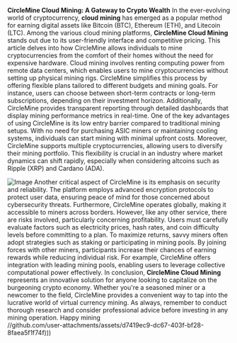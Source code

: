 **CircleMine Cloud Mining: A Gateway to Crypto Wealth**
In the ever-evolving world of cryptocurrency, **cloud mining** has emerged as a popular method for earning digital assets like Bitcoin (BTC), Ethereum (ETH), and Litecoin (LTC). Among the various cloud mining platforms, **CircleMine Cloud Mining** stands out due to its user-friendly interface and competitive pricing. This article delves into how CircleMine allows individuals to mine cryptocurrencies from the comfort of their homes without the need for expensive hardware.
Cloud mining involves renting computing power from remote data centers, which enables users to mine cryptocurrencies without setting up physical mining rigs. CircleMine simplifies this process by offering flexible plans tailored to different budgets and mining goals. For instance, users can choose between short-term contracts or long-term subscriptions, depending on their investment horizon. Additionally, CircleMine provides transparent reporting through detailed dashboards that display mining performance metrics in real-time.
One of the key advantages of using CircleMine is its low entry barrier compared to traditional mining setups. With no need for purchasing ASIC miners or maintaining cooling systems, individuals can start mining with minimal upfront costs. Moreover, CircleMine supports multiple cryptocurrencies, allowing users to diversify their mining portfolio. This flexibility is crucial in an industry where market dynamics can shift rapidly, especially when considering altcoins such as Ripple (XRP) and Cardano (ADA).

![Image](https://github.com/user-attachments/assets/4a25d116-2220-4385-b08e-f287af8fcbc4)
Another critical aspect of CircleMine is its emphasis on security and reliability. The platform employs advanced encryption protocols to protect user data, ensuring peace of mind for those concerned about cybersecurity threats. Furthermore, CircleMine operates globally, making it accessible to miners across borders. However, like any other service, there are risks involved, particularly concerning profitability. Users must carefully evaluate factors such as electricity prices, hash rates, and coin difficulty levels before committing to a plan.
To maximize returns, savvy miners often adopt strategies such as staking or participating in mining pools. By joining forces with other miners, participants increase their chances of earning rewards while reducing individual risk. For example, CircleMine offers integration with leading mining pools, enabling users to leverage collective computational power effectively.
In conclusion, **CircleMine Cloud Mining** represents an innovative solution for anyone looking to capitalize on the burgeoning crypto economy. Whether you're a seasoned miner or a newcomer to the field, CircleMine provides a convenient way to tap into the lucrative world of virtual currency mining. As always, remember to conduct thorough research and consider professional advice before investing in any mining operation. Happy mining  
 //github.com/user-attachments/assets/d7419ec9-dc67-403f-bf28-8faea5f1f74f)))
